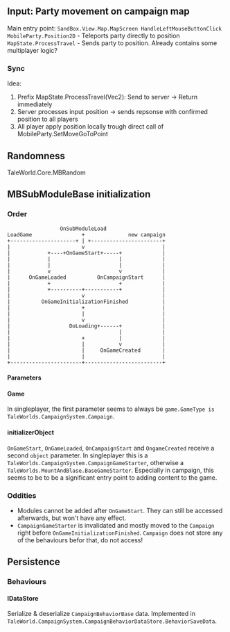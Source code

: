 ## Input: Party movement on campaign map
Main entry point: `SandBox.View.Map.MapScreen HandleLeftMouseButtonClick`
`MobileParty.Position2D` - Teleports party directly to position
`MapState.ProcessTravel` - Sends party to position. Already contains some multiplayer logic?

### Sync
Idea:
1. Prefix MapState.ProcessTravel(Vec2): Send to server -> Return immediately
2. Server processes input position -> sends repsonse with confirmed position to all players
3. All player apply position locally trough direct call of MobileParty.SetMoveGoToPoint

## Randomness
TaleWorld.Core.MBRandom

## MBSubModuleBase initialization
### Order
```
                 OnSubModuleLoad
LoadGame                +              new campaign
+---------------------+ | +-----------------------+
|                       v                         |
|            +----+OnGameStart+-----+             |
|            |                      |             |
|            |                      |             |
|            v                      v             |
|      OnGameLoaded          OnCampaignStart      |
|            +                      +             |
|            +----------+-----------+             |
|                       v                         |
|          OnGameInitializationFinished           |
|                       +                         |
|                       |                         |
|                       v                         |
|                   DoLoading+------+             |
|                                   |             |
|                       +           |             |
|                       |           v             |
|                       |     OnGameCreated       |
|                       |                         |
+-----------------------+-------------------------+
```
#### Parameters
#### Game
In singleplayer, the first parameter seems to always be `game.GameType is TaleWorlds.CampaignSystem.Campaign`. 
#### initializerObject
`OnGameStart`, `OnGameLoaded`, `OnCampaignStart` and `OngameCreated` receive a second `object` parameter. In singleplayer this is a `TaleWorlds.CampaignSystem.CampaignGameStarter`, otherwise a `TaleWorlds.MountAndBlase.BaseGameStarter`. Especially in campaign, this seems to be to be a significant entry point to adding content to the game.
### Oddities
- Modules cannot be added after `OnGameStart`. They can still be accessed afterwards, but won't have any effect.
- `CampaignGameStarter` is invalidated and mostly moved to the `Campaign` right before `OnGameInitializationFinished`. `Campaign` does not store any of the behaviours befor that, do not access!
## Persistence
### Behaviours
#### IDataStore
Serialize & deserialize `CampaignBehaviorBase` data. Implemented in `TaleWorld.CampaignSystem.CampaignBehaviorDataStore.BehaviorSaveData`.